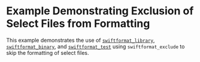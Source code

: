 # Example Demonstrating Exclusion of Select Files from Formatting 

This example demonstrates the use of 
[`swiftformat_library`](/doc/rules_and_macros_overview.md#swiftformat_library),
[`swiftformat_binary`](/doc/rules_and_macros_overview.md#swiftformat_binary), and
[`swiftformat_test`](/doc/rules_and_macros_overview.md#swiftformat_test)
using `swiftformat_exclude` to skip the formatting of select files.
